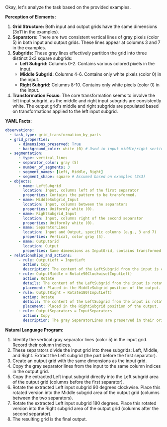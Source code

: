 Okay, let's analyze the task based on the provided examples.

**Perception of Elements:**

1.  **Grid Structure:** Both input and output grids have the same dimensions (3x11 in the examples).
2.  **Separators:** There are two consistent vertical lines of gray pixels (color 5) in both input and output grids. These lines appear at columns 3 and 7 in the examples.
3.  **Subgrids:** These gray lines effectively partition the grid into three distinct 3x3 square subgrids:
    *   **Left Subgrid:** Columns 0-2. Contains various colored pixels in the input.
    *   **Middle Subgrid:** Columns 4-6. Contains only white pixels (color 0) in the input.
    *   **Right Subgrid:** Columns 8-10. Contains only white pixels (color 0) in the input.
4.  **Transformation Focus:** The core transformation seems to involve the left input subgrid, as the middle and right input subgrids are consistently white. The output grid's middle and right subgrids are populated based on transformations applied to the left input subgrid.

**YAML Facts:**


```yaml
observations:
  - task_type: grid_transformation_by_parts
  - grid_properties:
      - dimensions_preserved: True
      - background_color: white (0) # Used in input middle/right sections
  - segmentation:
      - type: vertical_lines
      - separator_color: gray (5)
      - number_of_segments: 3
      - segment_names: [Left, Middle, Right]
      - segment_shape: square # Assumed based on examples (3x3)
  - objects:
      - name: LeftSubgrid
        location: Input, columns left of the first separator
        properties: Contains the pattern to be transformed.
      - name: MiddleSubgrid_Input
        location: Input, columns between the separators
        properties: Uniformly white (0).
      - name: RightSubgrid_Input
        location: Input, columns right of the second separator
        properties: Uniformly white (0).
      - name: SeparatorLines
        location: Input and Output, specific columns (e.g., 3 and 7)
        properties: Vertical, color gray (5).
      - name: OutputGrid
        location: Output
        properties: Same dimensions as InputGrid, contains transformed content.
  - relationships_and_actions:
      - rule: OutputLeft = InputLeft
        action: Copy
        description: The content of the LeftSubgrid from the input is copied to the corresponding position in the output.
      - rule: OutputMiddle = Rotate90Clockwise(InputLeft)
        action: Rotate
        details: The content of the LeftSubgrid from the input is rotated 90 degrees clockwise.
        placement: Placed in the MiddleSubgrid position of the output.
      - rule: OutputRight = Rotate180(InputLeft)
        action: Rotate
        details: The content of the LeftSubgrid from the input is rotated 180 degrees.
        placement: Placed in the RightSubgrid position of the output.
      - rule: OutputSeparators = InputSeparators
        action: Copy
        description: The gray SeparatorLines are preserved in their original positions in the output.
```


**Natural Language Program:**

1.  Identify the vertical gray separator lines (color 5) in the input grid. Record their column indices.
2.  These separators divide the input grid into three subgrids: Left, Middle, and Right. Extract the Left subgrid (the part before the first separator).
3.  Create an output grid with the same dimensions as the input grid.
4.  Copy the gray separator lines from the input to the same column indices in the output grid.
5.  Copy the extracted Left input subgrid directly into the Left subgrid area of the output grid (columns before the first separator).
6.  Rotate the extracted Left input subgrid 90 degrees clockwise. Place this rotated version into the Middle subgrid area of the output grid (columns between the two separators).
7.  Rotate the extracted Left input subgrid 180 degrees. Place this rotated version into the Right subgrid area of the output grid (columns after the second separator).
8.  The resulting grid is the final output.